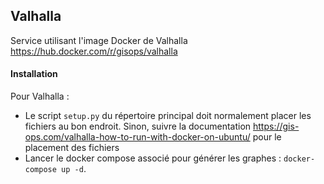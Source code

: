 ## Valhalla

Service utilisant l'image Docker de Valhalla https://hub.docker.com/r/gisops/valhalla

#### Installation

Pour Valhalla :
- Le script `setup.py` du répertoire principal doit normalement placer les fichiers au bon endroit. Sinon, suivre la documentation https://gis-ops.com/valhalla-how-to-run-with-docker-on-ubuntu/ pour le placement des fichiers
- Lancer le docker compose associé pour générer les graphes : `docker-compose up -d`.